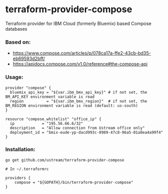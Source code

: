 # terraform-provider-compose
Terraform provider for IBM Cloud (formerly Bluemix) based Compose databases

### Based on:
- https://www.compose.com/articles/p/078ca17a-ffe2-43cb-bd35-eb69593d2bff/
- https://apidocs.compose.com/v1.0/reference#the-compose-api

### Usage:
```hcl
provider "compose" {
  bluemix_api_key = "${var.ibm_bmx_api_key}" # if not set, the BM_API_KEY environment variable is read
  region          = "${var.ibm_bmx_region}"  # if not set, the BM_REGION environment variable is read (default: us-south)
}

resource "compose_whitelist" "office_ip" {
  ip            = "195.56.66.6/32"
  description   = "Allow connection from Ustream office only"
  deployment_id = "bmix-eude-yp-dacd993c-8989-47c8-96a5-01a8ea4a99f4"
}
```

### Installation:
```
go get github.com/ustream/terraform-provider-compose

# In ~/.terraformrc

providers {
    compose = "${GOPATH}/bin/terraform-provider-compose"
}
```
